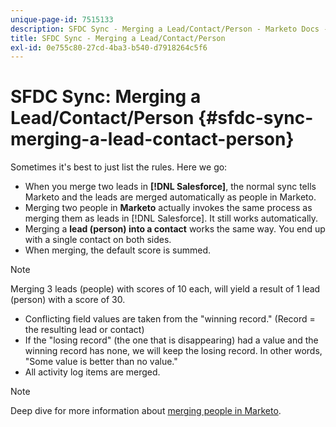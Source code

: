 ```yaml
---
unique-page-id: 7515133
description: SFDC Sync - Merging a Lead/Contact/Person - Marketo Docs - Product Documentation
title: SFDC Sync - Merging a Lead/Contact/Person
exl-id: 0e755c80-27cd-4ba3-b540-d7918264c5f6
---
```

# SFDC Sync: Merging a Lead/Contact/Person {#sfdc-sync-merging-a-lead-contact-person}

Sometimes it's best to just list the rules. Here we go:

* When you merge two leads in **[!DNL Salesforce]**, the normal sync tells Marketo and the leads are merged automatically as people in Marketo.
* Merging two people in **Marketo** actually invokes the same process as merging them as leads in [!DNL Salesforce]. It still works automatically.
* Merging a **lead (person) into a contact** works the same way. You end up with a single contact on both sides.
* When merging, the default score is summed.

>[!NOTE]
>
>Merging 3 leads (people) with scores of 10 each, will yield a result of 1 lead (person) with a score of 30.

* Conflicting field values are taken from the "winning record." (Record = the resulting lead or contact)
* If the "losing record" (the one that is disappearing) had a value and the winning record has none, we will keep the losing record. In other words, "Some value is better than no value."
* All activity log items are merged.

>[!NOTE]
>
>Deep dive for more information about [merging people in Marketo](/help/marketo/product-docs/core-marketo-concepts/smart-lists-and-static-lists/managing-people-in-smart-lists/find-and-merge-duplicate-people.md).

